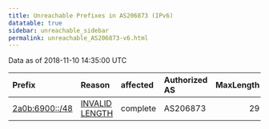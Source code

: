 ```yaml
---
title: Unreachable Prefixes in AS206873 (IPv6)
datatable: true
sidebar: unreachable_sidebar
permalink: unreachable_AS206873-v6.html
---
```


Data as of 2018-11-10 14:35:00 UTC


<div class="datatable-begin"></div>

| Prefix                                                 | Reason                                                                                                    | affected   | Authorized AS   |   MaxLength | Anchor                                         |   unreachable /48s |
|:-------------------------------------------------------|:----------------------------------------------------------------------------------------------------------|:-----------|:----------------|------------:|:-----------------------------------------------|-------------------:|
| [2a0b:6900::/48](https://stat.ripe.net/2a0b:6900::/48) | [INVALID LENGTH](https://rpki-validator.ripe.net/announcement-preview?asn=AS206873&prefix=2a0b:6900::/48) | complete   | AS206873        |          29 | [RIPE](unreachable_RIPE_NCC_RPKI_Root-v6.html) |                  1 |

<div class="datatable-end"></div>